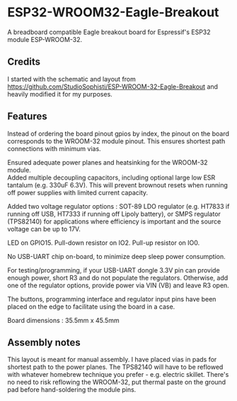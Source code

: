 # ESP32-WROOM32-Eagle-Breakout

A breadboard compatible Eagle breakout board for Espressif's ESP32 module ESP-WROOM-32. 

## Credits
I started with the schematic and layout from 
https://github.com/StudioSophisti/ESP-WROOM-32-Eagle-Breakout
and heavily modified it for my purposes. 

## Features
Instead of ordering the board pinout gpios by index, the pinout on the board corresponds to the WROOM-32 module pinout. This ensures
shortest path connections with minimum vias.

Ensured adequate power planes and heatsinking for the WROOM-32 module.  
Added multiple decoupling capacitors, including optional large low ESR tantalum (e.g. 330uF 6.3V). This will prevent brownout resets
when running off power supplies with limited current capacity.

Added two voltage regulator options : SOT-89 LDO regulator (e.g. HT7833 if running off USB, HT7333 if running off Lipoly battery),
or SMPS regulator (TPS82140) for applications where efficiency is important and the source voltage can be up to 17V.

LED on GPIO15. Pull-down resistor on IO2. Pull-up resistor on IO0.

No USB-UART chip on-board, to minimize deep sleep power consumption.

For testing/programming, if your USB-UART dongle 3.3V pin can provide enough power, short R3 and do not populate the regulators. Otherwise,
add one of the regulator options, provide power via VIN (VB) and leave R3 open.

The buttons, programming interface and regulator input pins have been placed on the edge to facilitate using the board in a case.

Board dimensions : 35.5mm x 45.5mm

## Assembly notes

This layout is meant for manual assembly. I have placed vias in pads for shortest path to the power planes.  The TPS82140 will have 
to be reflowed with whatever homebrew technique you prefer - e.g. electric skillet. There's no need to risk reflowing the WROOM-32, put 
thermal paste on the ground pad before hand-soldering the module pins.
